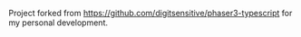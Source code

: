 Project forked from https://github.com/digitsensitive/phaser3-typescript for my personal development.